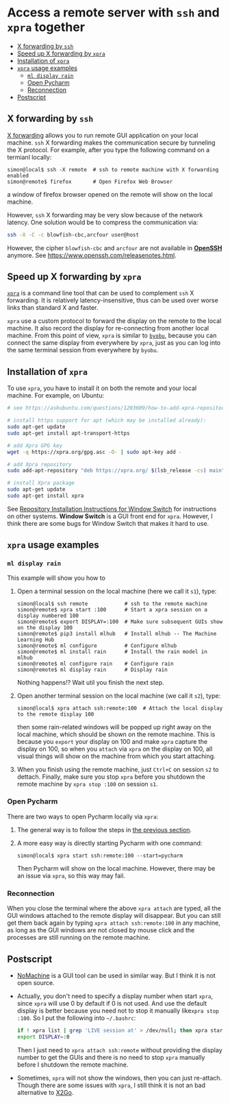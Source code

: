 # Access a remote server with `ssh` and `xpra` together #


* [X forwarding by `ssh`](#x-forwarding-by-ssh)
* [Speed up X forwarding by `xpra`](#speed-up-x-forwarding-by-xpra)
* [Installation of `xpra`](#installation-of-xpra)
* [`xpra` usage examples](#xpra-usage-examples)
  + [`ml display rain`](#ml-display-rain)
  + [Open Pycharm](#open-pycharm)
  + [Reconnection](#reconnection)
* [Postscript](#postscript)

## X forwarding by `ssh` ##

[X forwarding](https://nnc3.com/mags/Networking2/ssh/ch09_03.htm)
allows you to run remote GUI application on your local machine.  `ssh`
X forwarding makes the communication secure by tunneling the X
protocol.  For example, after you type the following command on a
termianl locally:

```console
simon@local$ ssh -X remote  # ssh to remote machine with X forwarding enabled
simon@remote$ firefox       # Open Firefox Web Browser
```

a window of firefox browser opened on the remote will show on the
local machine.

However, `ssh` X forwarding may be very slow because of the network
latency.  One solution would be to compress the communication via:

```bash
ssh -X -C -c blowfish-cbc,arcfour user@host
```

However, the cipher `blowfish-cbc` and `arcfour` are not available in
**[OpenSSH](https://www.openssh.com)** anymore.  See
https://www.openssh.com/releasenotes.html.


## Speed up X forwarding by `xpra` ##

[`xpra`](https://xpra.org) is a command line tool that can be used to
 complement `ssh` X forwarding.  It is relatively latency-insensitive,
 thus can be used over worse links than standard X and faster.

`xpra` use a custom protocol to forward the display on the remote to
the local machine.  It also record the display for re-connecting from
another local machine.  From this point of view, `xpra` is similar to
[`byobu`](http://byobu.co), because you can connect the same display
from everywhere by `xpra`, just as you can log into the same terminal
session from everywhere by `byobu`.


## Installation of `xpra` ##

To use `xpra`, you have to install it on both the remote and your
local machine.  For example, on Ubuntu:

```bash
# see https://askubuntu.com/questions/1203609/how-to-add-xpra-repository-list

# install https support for apt (which may be installed already):
sudo apt-get update
sudo apt-get install apt-transport-https

# add Xpra GPG key
wget -q https://xpra.org/gpg.asc -O- | sudo apt-key add -

# add Xpra repository
sudo add-apt-repository "deb https://xpra.org/ $(lsb_release -cs) main"

# install Xpra package
sudo apt-get update
sudo apt-get install xpra
```

See [Repository Installation Instructions for Window
Switch](https://winswitch.org/downloads/) for instructions on other
systems.  **Window Switch** is a GUI front end for `xpra`.  However, I
think there are some bugs for Window Switch that makes it hard to use.


## `xpra` usage examples ##

### `ml display rain` ###

This example will show you how to 

1. Open a terminal session on the local machine (here we call it
   `s1`), type:

   ```console
   simon@local$ ssh remote            # ssh to the remote machine
   simon@remote$ xpra start :100      # Start a xpra session on a display numbered 100
   simon@remote$ export DISPLAY=:100  # Make sure subsequent GUIs show on the display 100
   simon@remote$ pip3 install mlhub   # Install mlhub -- The Machine Learning Hub
   simon@remote$ ml configure         # Configure mlhub
   simon@remote$ ml install rain      # Install the rain model in mlhub
   simon@remote$ ml configure rain    # Configure rain
   simon@remote$ ml display rain      # Display rain
   ```

   Nothing happens!? Wait util you finish the next step.

1. Open another terminal session on the local machine (we call it
   `s2`), type:

   ```console
   simon@local$ xpra attach ssh:remote:100  # Attach the local display to the remote display 100
   ```
   
   then some rain-related windows will be popped up right away on the
   local machine, which should be shown on the remote machine.  This
   is because you `export` your display on 100 and make `xpra` capture
   the display on 100, so when you `attach` via `xpra` on the display
   on 100, all visual things will show on the machine from which you
   start attaching.
   
1. When you finish using the remote machine, just `Ctrl+C` on session
   `s2` to dettach.  Finally, make sure you stop `xpra` before you
   shutdown the remote machine by `xpra stop :100` on session `s1`.


### Open Pycharm ###

There are two ways to open Pycharm locally via `xpra`:

1. The general way is to follow the steps in [the previous
   section](#ml-display-rain).

1. A more easy way is directly starting Pycharm with one command:

   ```console
   simon@local$ xpra start ssh:remote:100 --start=pycharm
   ```
   
   Then Pycharm will show on the local machine.  However, there may be
   an issue via `xpra`, so this way may fail.
   

### Reconnection ###

When you close the terminal where the above `xpra attach` are typed,
all the GUI windows attached to the remote display will disappear.
But you can still get them back again by typing `xpra attach
ssh:remote:100` in any machine, as long as the GUI windows are not
closed by mouse click and the processes are still running on the
remote machine.


## Postscript ##

- [NoMachine](https://www.nomachine.com) is a GUI tool can be used in
  similar way.  But I think it is not open source.

- Actually, you don't need to specify a display number when start
  `xpra`, since `xpra` will use 0 by default if 0 is not used.  And
  use the default display is better because you need not to stop it
  manually like`xpra stop :100`.  So I put the following into
  `~/.bashrc`:

  ```bash
  if ! xpra list | grep 'LIVE session at' > /dev/null; then xpra start; fi
  export DISPLAY=:0
  ```
  
  Then I just need to `xpra attach ssh:remote` without providing the
  display number to get the GUIs and there is no need to stop `xpra`
  manually before I shutdown the remote machine.

- Sometimes, `xpra` will not show the windows, then you can just
  re-attach.  Though there are some issues with `xpra`, I still think
  it is not an bad alternative to [X2Go](http://x2go.org).
